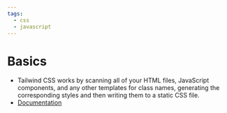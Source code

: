 ```yaml
---
tags:
  - css
  - javascript
---
```

# Basics
- Tailwind CSS works by scanning all of your HTML files, JavaScript components, and any other templates for class names, generating the corresponding styles and then writing them to a static CSS file.
- [Documentation](https://tailwindcss.com/)


